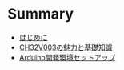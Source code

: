 # Summary

- [はじめに](./1-prologue/README.md)
- [CH32V003の魅力と基礎知識](./2-ch32v003/README.md)
- [Arduino開発環境セットアップ](./3-arduino/README.md)
